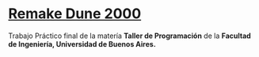 # [Remake Dune 2000](https://lghosn.github.io/Dune-Taller-de-Programacion-FIUBA/)

Trabajo Práctico final de la matería **Taller de Programación** de la **Facultad de Ingeniería, Universidad de Buenos Aires.**
